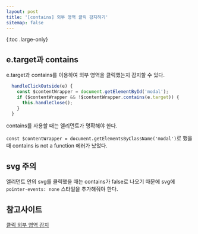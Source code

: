```yaml
---
layout: post
title: '[contains] 외부 영역 클릭 감지하기'
sitemap: false
---
```


{:toc .large-only}

## e.target과 contains

e.target과 contains를 이용하여 외부 영역을 클릭했는지 감지할 수 있다.

```js
  handleClickOutside(e) {
    const $contentWrapper = document.getElementById('modal');
    if ($contentWrapper && !$contentWrapper.contains(e.target)) {
      this.handleClose();
    }
  }
```

contains를 사용할 때는 엘리먼트가 명확해야 한다.

`const $contentWrapper = document.getElementsByClassName('modal')`로 했을 때 contains is not a function 에러가 났었다.

## svg 주의

엘리먼트 안의 svg를 클릭했을 때는 contains가 false로 나오기 때문에 svg에 `pointer-events: none` 스타일을 추가해줘야 한다.

## 참고사이트

[클릭 외부 영역 감지](https://www.javaer101.com/ko/article/2655964.html)
